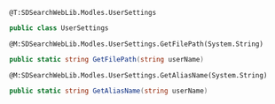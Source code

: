 ```
@T:SDSearchWebLib.Modles.UserSettings
```
```csharp
public class UserSettings
```
```
@M:SDSearchWebLib.Modles.UserSettings.GetFilePath(System.String)
```
```csharp
public static string GetFilePath(string userName)
```
```
@M:SDSearchWebLib.Modles.UserSettings.GetAliasName(System.String)
```
```csharp
public static string GetAliasName(string userName)
```
